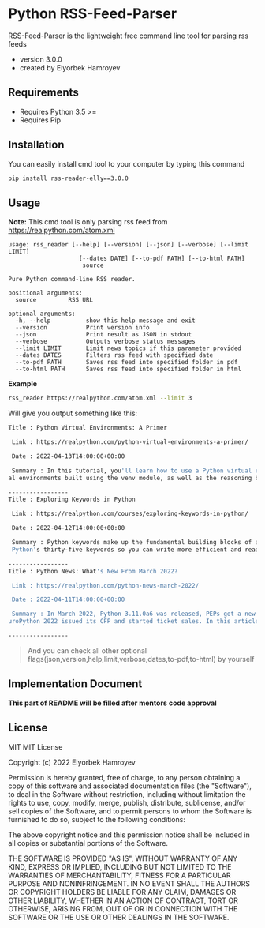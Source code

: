 # Python RSS-Feed-Parser
RSS-Feed-Parser is the lightweight free command line tool for parsing rss feeds

- version 3.0.0
- created by Elyorbek Hamroyev

## Requirements
* Requires Python 3.5 >=
* Requires Pip

## Installation
You can easily install cmd tool to your computer by typing this command
```sh
pip install rss-reader-elly==3.0.0
```

## Usage
**Note:** This cmd tool is only parsing rss feed from https://realpython.com/atom.xml
```shell
usage: rss_reader [--help] [--version] [--json] [--verbose] [--limit LIMIT]
                    [--dates DATE] [--to-pdf PATH] [--to-html PATH]
                     source

Pure Python command-line RSS reader.

positional arguments:
  source         RSS URL

optional arguments:
  -h, --help          show this help message and exit
  --version           Print version info
  --json              Print result as JSON in stdout
  --verbose           Outputs verbose status messages
  --limit LIMIT       Limit news topics if this parameter provided
  --dates DATES       Filters rss feed with specified date
  --to-pdf PATH       Saves rss feed into specified folder in pdf
  --to-html PATH      Saves rss feed into specified folder in html
```
**Example**
```sh
rss_reader https://realpython.com/atom.xml --limit 3
```
Will give you output something like this:
```sh
Title : Python Virtual Environments: A Primer 

 Link : https://realpython.com/python-virtual-environments-a-primer/

 Date : 2022-04-13T14:00:00+00:00

 Summary : In this tutorial, you'll learn how to use a Python virtual environment to manage your Python projects. You'll also dive deep into the structure of virtu
al environments built using the venv module, as well as the reasoning behind using virtual environments.

-----------------
Title : Exploring Keywords in Python

 Link : https://realpython.com/courses/exploring-keywords-in-python/

 Date : 2022-04-12T14:00:00+00:00

 Summary : Python keywords make up the fundamental building blocks of any Python program. In this video course, you'll learn the basic syntax and usage for each of
 Python's thirty-five keywords so you can write more efficient and readable code.

-----------------
Title : Python News: What's New From March 2022?

 Link : https://realpython.com/python-news-march-2022/

 Date : 2022-04-11T14:00:00+00:00

 Summary : In March 2022, Python 3.11.0a6 was released, PEPs got a new website, PEP 594 about removing dead batteries from the standard library was accepted, and E
uroPython 2022 issued its CFP and started ticket sales. In this article, you'll get more details on all this cool Python news.

-----------------
```
>And you can check all other optional flags(json,version,help,limit,verbose,dates,to-pdf,to-html) by yourself
## Implementation Document
**This part of README will be filled after mentors code approval**
## License
MIT
MIT License

Copyright (c) 2022 Elyorbek Hamroyev

Permission is hereby granted, free of charge, to any person obtaining a copy
of this software and associated documentation files (the "Software"), to deal
in the Software without restriction, including without limitation the rights
to use, copy, modify, merge, publish, distribute, sublicense, and/or sell
copies of the Software, and to permit persons to whom the Software is
furnished to do so, subject to the following conditions:

The above copyright notice and this permission notice shall be included in all
copies or substantial portions of the Software.

THE SOFTWARE IS PROVIDED "AS IS", WITHOUT WARRANTY OF ANY KIND, EXPRESS OR
IMPLIED, INCLUDING BUT NOT LIMITED TO THE WARRANTIES OF MERCHANTABILITY,
FITNESS FOR A PARTICULAR PURPOSE AND NONINFRINGEMENT. IN NO EVENT SHALL THE
AUTHORS OR COPYRIGHT HOLDERS BE LIABLE FOR ANY CLAIM, DAMAGES OR OTHER
LIABILITY, WHETHER IN AN ACTION OF CONTRACT, TORT OR OTHERWISE, ARISING FROM,
OUT OF OR IN CONNECTION WITH THE SOFTWARE OR THE USE OR OTHER DEALINGS IN THE
SOFTWARE.


